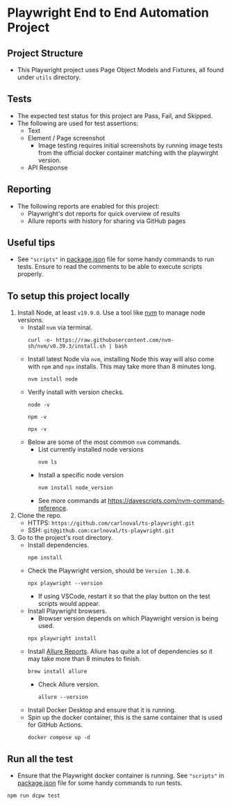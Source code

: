 # Playwright End to End Automation Project
## Project Structure
- This Playwright project uses Page Object Models and Fixtures, all found under `utils` directory.
## Tests
- The expected test status for this project are Pass, Fail, and Skipped.
- The following are used for test assertions:
  - Text
  - Element / Page screenshot
    - Image testing requires initial screenshots by running image tests from the official docker container matching with the playwirght version.
  - API Response
## Reporting
- The following reports are enabled for this project:
  - Playwright's dot reports for quick overview of results
  - Allure reports with history for sharing via GitHub pages
## Useful tips
- See `"scripts"` in [package.json](https://github.com/carlnoval/ts-playwright/blob/master/package.json) file for some handy commands to run tests. Ensure to read the comments to be able to execute scripts properly.
## To setup this project locally
1. Install Node, at least `v19.9.0`. Use a tool like [nvm](https://github.com/nvm-sh/nvm#install--update-script) to manage node versions.
   - Install `nvm` via terminal.
     ```
     curl -o- https://raw.githubusercontent.com/nvm-sh/nvm/v0.39.3/install.sh | bash
     ```
   - Install latest Node via `nvm`, installing Node this way will also come with `npm` and `npx` installs. This may take more than 8 minutes long.
     ```
     nvm install node
     ```
   - Verify install with version checks.
     ```
     node -v
     ```
     ```
     npm -v
     ```
     ```
     npx -v
     ```
   - Below are some of the most common `nvm` commands.
     - List currently installed node versions
       ```
       nvm ls
       ```
     - Install a specific node version
       ```
       nvm install node_version
       ```
     - See more commands at https://davescripts.com/nvm-command-reference.
2. Clone the repo.
   - HTTPS: `https://github.com/carlnoval/ts-playwright.git`
   - SSH: `git@github.com:carlnoval/ts-playwright.git`
3. Go to the project's root directory.
   - Install dependencies.
     ```
     npm install
     ```
   - Check the Playwright version, should be `Version 1.30.0`.
     ```
     npx playwright --version
     ```
     - If using VSCode, restart it so that the play button on the test scripts would appear.
   - Install Playwright browsers.
     - Browser version depends on which Playwright version is being used.
     ```
     npx playwright install
     ```
   - Install [Allure Reports](https://formulae.brew.sh/formula/allure). Allure has quite a lot of dependencies so it may take more than 8 minutes to finish.
     ```
     brew install allure
     ```
     - Check Allure version.
       ```
       allure --version
       ```
   - Install Docker Desktop and ensure that it is running.
   - Spin up the docker container, this is the same container that is used for GitHub Actions.
     ```
     docker compose up -d
     ```
## Run all the test
- Ensure that the Playwright docker container is running. See `"scripts"` in [package.json](https://github.com/carlnoval/ts-playwright/blob/master/package.json) file for some handy commands to run tests.
```
npm run dcpw test
```
